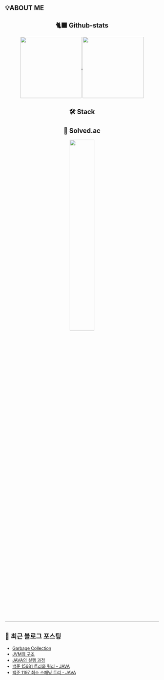 ## 💡ABOUT ME

<div align=center>
    
  ## 🐈‍⬛ Github-stats 
  <a href="https://github.com/LimKangHyun/github-readme-stats">
    <img height=200 align="center" src="https://github-readme-stats.vercel.app/api?username=LimKangHyun" />
  </a>
  <a href="https://github.com/LimKangHyun/convoychat">
    <img height=200 align="center" src="https://github-readme-stats.vercel.app/api/top-langs?username=LimKangHyun&layout=compact&langs_count=8&card_width=320" />
  </a>
  
  ## 🛠️ Stack
  <p>

  </p>

  ## 🧩 Solved.ac 
  <img src="http://mazassumnida.wtf/api/v2/generate_badge?boj=dlarkd0218" width=40% />  
</div>

---

## 📄 최근 블로그 포스팅

<ul><li><a href='https://lkh0218-dev.tistory.com/35' target='_blank'>Garbage Collection</a></li><li><a href='https://lkh0218-dev.tistory.com/34' target='_blank'>JVM의 구조</a></li><li><a href='https://lkh0218-dev.tistory.com/33' target='_blank'>JAVA의 실행 과정</a></li><li><a href='https://lkh0218-dev.tistory.com/32' target='_blank'>백준 15681 트리와 쿼리 - JAVA</a></li><li><a href='https://lkh0218-dev.tistory.com/31' target='_blank'>백준 1197 최소 스패닝 트리 - JAVA</a></li></ul>

